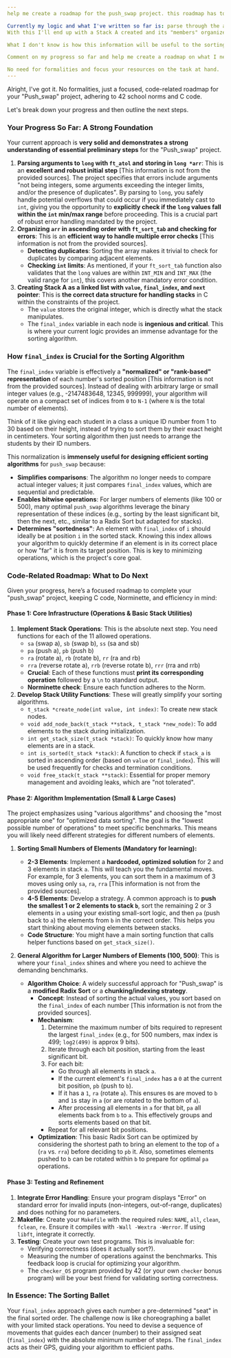 ```yaml
---
help me create a roadmap for the push_swap project. this roadmap has to be code-related, not a standard "start by doing research, then write down the key points, etc...". for context, this is a project that's part of the 42 school Common Core curriculum. I can only write in C code and it has to adhere to the "Norminette", the school's code norms.

Currently my logic and what I've written so far is: parse through the arguments given to the program while converting them to longs (with the ft_atol function that Ive created) and adding them to a long array (long *arr); then I organize this array in ascending order with a ft_sort_tab function that I created (this function also checks for input errors like numbers outside of the max/min scope or repeated numbers, while it's organizing each long in the array); after this I'll create the Stack A which is a linked list where each node contains 3 variables, an int to store the value passed to the program, an int to store the correct position where that node should be after the Stack is organized (which we will get by doing a number search of the first int variable in the node through the organized array) aka the final index of that node, and the 3rd variable is a pointer to the next node in the list.
With this I'll end up with a Stack A created and its "members" organized in the order the arguments were passed to the program, but they (the stack A "members")  will also "know" where they should be if they were organized in ascending order.

What I don't know is how this information will be useful to the sorting algorithm, what algorithm to choose from and how to create an algorithm if I need to.

Comment on my progress so far and help me create a roadmap on what I need to do further.

No need for formalities and focus your resources on the task at hand.
---
```

Alright, I've got it. No formalities, just a focused, code-related roadmap for your "Push_swap" project, adhering to 42 school norms and C code.

Let's break down your progress and then outline the next steps.

### Your Progress So Far: A Strong Foundation

Your current approach is **very solid and demonstrates a strong understanding of essential preliminary steps** for the "Push_swap" project.

1.  **Parsing arguments to `long` with `ft_atol` and storing in `long *arr`**: This is an **excellent and robust initial step** [This information is not from the provided sources]. The project specifies that errors include arguments "not being integers, some arguments exceeding the integer limits, and/or the presence of duplicates". By parsing to `long`, you safely handle potential overflows that could occur if you immediately cast to `int`, giving you the opportunity to **explicitly check if the `long` values fall within the `int` min/max range** before proceeding. This is a crucial part of robust error handling mandated by the project.
2.  **Organizing `arr` in ascending order with `ft_sort_tab` and checking for errors**: This is an **efficient way to handle multiple error checks** [This information is not from the provided sources].
    *   **Detecting duplicates**: Sorting the array makes it trivial to check for duplicates by comparing adjacent elements.
    *   **Checking `int` limits**: As mentioned, if your `ft_sort_tab` function also validates that the `long` values are within `INT_MIN` and `INT_MAX` (the valid range for `int`), this covers another mandatory error condition.
3.  **Creating Stack A as a linked list with `value`, `final_index`, and `next` pointer**: This is **the correct data structure for handling stacks** in C within the constraints of the project.
    *   The `value` stores the original integer, which is directly what the stack manipulates.
    *   The `final_index` variable in each node is **ingenious and critical**. This is where your current logic provides an immense advantage for the sorting algorithm.

### How `final_index` is Crucial for the Sorting Algorithm

The `final_index` variable is effectively a **"normalized" or "rank-based" representation** of each number's sorted position [This information is not from the provided sources]. Instead of dealing with arbitrary large or small integer values (e.g., -2147483648, 12345, 999999), your algorithm will operate on a compact set of indices from `0` to `N-1` (where `N` is the total number of elements).

Think of it like giving each student in a class a unique ID number from 1 to 30 based on their height, instead of trying to sort them by their exact height in centimeters. Your sorting algorithm then just needs to arrange the students by their ID numbers.

This normalization is **immensely useful for designing efficient sorting algorithms** for `push_swap` because:
*   **Simplifies comparisons**: The algorithm no longer needs to compare actual integer values; it just compares `final_index` values, which are sequential and predictable.
*   **Enables bitwise operations**: For larger numbers of elements (like 100 or 500), many optimal `push_swap` algorithms leverage the binary representation of these indices (e.g., sorting by the least significant bit, then the next, etc., similar to a Radix Sort but adapted for stacks).
*   **Determines "sortedness"**: An element with `final_index` of `i` should ideally be at position `i` in the sorted stack. Knowing this index allows your algorithm to quickly determine if an element is in its correct place or how "far" it is from its target position. This is key to minimizing operations, which is the project's core goal.

### Code-Related Roadmap: What to Do Next

Given your progress, here’s a focused roadmap to complete your "push_swap" project, keeping C code, Norminette, and efficiency in mind:

#### Phase 1: Core Infrastructure (Operations & Basic Stack Utilities)

1.  **Implement Stack Operations**: This is the absolute next step. You need functions for each of the 11 allowed operations.
    *   `sa` (swap a), `sb` (swap b), `ss` (sa and sb)
    *   `pa` (push a), `pb` (push b)
    *   `ra` (rotate a), `rb` (rotate b), `rr` (ra and rb)
    *   `rra` (reverse rotate a), `rrb` (reverse rotate b), `rrr` (rra and rrb)
    *   **Crucial**: Each of these functions must **print its corresponding operation** followed by a `\n` to standard output.
    *   **Norminette check**: Ensure each function adheres to the Norm.
2.  **Develop Stack Utility Functions**: These will greatly simplify your sorting algorithms.
    *   `t_stack *create_node(int value, int index)`: To create new stack nodes.
    *   `void add_node_back(t_stack **stack, t_stack *new_node)`: To add elements to the stack during initialization.
    *   `int get_stack_size(t_stack *stack)`: To quickly know how many elements are in a stack.
    *   `int is_sorted(t_stack *stack)`: A function to check if `stack_a` is sorted in ascending order (based on `value` or `final_index`). This will be used frequently for checks and termination conditions.
    *   `void free_stack(t_stack **stack)`: Essential for proper memory management and avoiding leaks, which are "not tolerated".

#### Phase 2: Algorithm Implementation (Small & Large Cases)

The project emphasizes using "various algorithms" and choosing the "most appropriate one" for "optimized data sorting". The goal is the "lowest possible number of operations" to meet specific benchmarks. This means you will likely need different strategies for different numbers of elements.

1.  **Sorting Small Numbers of Elements (Mandatory for learning):**
    *   **2-3 Elements**: Implement a **hardcoded, optimized solution** for 2 and 3 elements in stack `a`. This will teach you the fundamental moves. For example, for 3 elements, you can sort them in a maximum of 3 moves using only `sa`, `ra`, `rra` [This information is not from the provided sources].
    *   **4-5 Elements**: Develop a strategy. A common approach is to **push the smallest 1 or 2 elements to stack `b`**, sort the remaining 2 or 3 elements in `a` using your existing small-sort logic, and then `pa` (push back to `a`) the elements from `b` in the correct order. This helps you start thinking about moving elements between stacks.
    *   **Code Structure**: You might have a main sorting function that calls helper functions based on `get_stack_size()`.

2.  **General Algorithm for Larger Numbers of Elements (100, 500)**: This is where your `final_index` shines and where you need to achieve the demanding benchmarks.
    *   **Algorithm Choice**: A widely successful approach for "Push_swap" is a **modified Radix Sort** or a **chunking/indexing strategy**.
        *   **Concept**: Instead of sorting the actual values, you sort based on the `final_index` of each number [This information is not from the provided sources].
        *   **Mechanism**:
            1.  Determine the maximum number of bits required to represent the largest `final_index` (e.g., for 500 numbers, max index is 499; `log2(499)` is approx 9 bits).
            2.  Iterate through each bit position, starting from the least significant bit.
            3.  For each bit:
                *   Go through all elements in stack `a`.
                *   If the current element's `final_index` has a `0` at the current bit position, `pb` (push to `b`).
                *   If it has a `1`, `ra` (rotate `a`). This ensures `0`s are moved to `b` and `1`s stay in `a` (or are rotated to the bottom of `a`).
                *   After processing all elements in `a` for that bit, `pa` all elements back from `b` to `a`. This effectively groups and sorts elements based on that bit.
            *   Repeat for all relevant bit positions.
        *   **Optimization**: This basic Radix Sort can be optimized by considering the shortest path to bring an element to the top of `a` (`ra` vs. `rra`) before deciding to `pb` it. Also, sometimes elements pushed to `b` can be rotated within `b` to prepare for optimal `pa` operations.

#### Phase 3: Testing and Refinement

1.  **Integrate Error Handling**: Ensure your program displays "Error" on standard error for invalid inputs (non-integers, out-of-range, duplicates) and does nothing for no parameters.
2.  **Makefile**: Create your `Makefile` with the required rules: `NAME`, `all`, `clean`, `fclean`, `re`. Ensure it compiles with `-Wall -Wextra -Werror`. If using `libft`, integrate it correctly.
3.  **Testing**: Create your own test programs. This is invaluable for:
    *   Verifying correctness (does it actually sort?).
    *   Measuring the number of operations against the benchmarks. This feedback loop is crucial for optimizing your algorithm.
    *   The `checker_OS` program provided by 42 (or your own `checker` bonus program) will be your best friend for validating sorting correctness.

### In Essence: The Sorting Ballet

Your `final_index` approach gives each number a pre-determined "seat" in the final sorted order. The challenge now is like choreographing a ballet with your limited stack operations. You need to devise a sequence of movements that guides each dancer (number) to their assigned seat (`final_index`) with the absolute minimum number of steps. The `final_index` acts as their GPS, guiding your algorithm to efficient paths.
